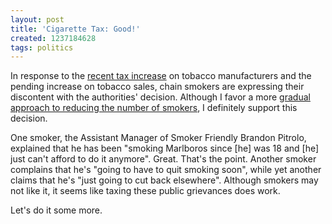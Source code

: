 ```yaml
---
layout: post
title: 'Cigarette Tax: Good!'
created: 1237184628
tags: politics
---
```

In response to the [recent tax increase](http://www.msnbc.msn.com/id/29688402/) on tobacco manufacturers and the pending increase on tobacco sales, chain smokers are expressing their discontent with the authorities' decision. Although I favor a more [gradual approach to reducing the number of smokers](/posts/solution-nicotine-addiction), I definitely support this decision.

One smoker, the Assistant Manager of Smoker Friendly Brandon Pitrolo, explained that he has been "smoking Marlboros since \[he\] was 18 and \[he\] just can't afford to do it anymore". Great. That's the point. Another smoker complains that he's "going to have to quit smoking soon", while yet another claims that he's "just going to cut back elsewhere". Although smokers may not like it, it seems like taxing these public grievances does work.

Let's do it some more.
